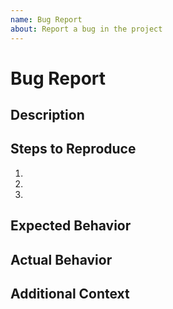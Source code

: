 ```yaml
---
name: Bug Report
about: Report a bug in the project
---
```


# Bug Report

## Description
<!-- Describe the bug clearly -->

## Steps to Reproduce
1. 
2. 
3. 

## Expected Behavior
<!-- What you expected to happen -->

## Actual Behavior
<!-- What actually happened -->

## Additional Context
<!-- Any extra info, screenshots, or logs -->